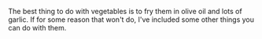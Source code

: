 The best thing to do with vegetables is to fry them in olive oil and lots of garlic.  If for some reason that won't do, I've included some other things you can do with them.
